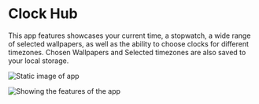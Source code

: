 # Clock Hub

This app features showcases your current time, a stopwatch, a wide range of selected wallpapers, as well as the ability to choose clocks for different timezones. Chosen Wallpapers and Selected timezones are also saved to your local storage.

![Static image of app](<https://i.imgur.com/KFiZSr5.jpeg>
 "Static Image of app")

![Showing the features of the app](<https://i.imgur.com/FsYnvM4.gif>
 "Showing the features of the app")
